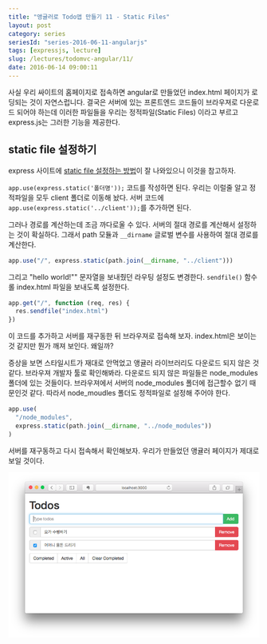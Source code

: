 ```yaml
---
title: "앵귤러로 Todo앱 만들기 11 - Static Files"
layout: post
category: series
seriesId: "series-2016-06-11-angularjs"
tags: [expressjs, lecture]
slug: /lectures/todomvc-angular/11/
date: 2016-06-14 09:00:11
---
```


사실 우리 싸이트의 홈페이지로 접속하면 angular로 만들었던 index.html 페이지가 로딩되는 것이 자연스럽니다.
결국은 서버에 있는 프론트엔드 코드들이 브라우져로 다운로드 되어야 하는데
이러한 파일들을 우리는 정적파일(Static Files) 이라고 부르고 express.js는 그러한 기능을 제공한다.

## static file 설정하기

express 사이트에 [static file 설정하는 방법](http://expressjs.com/en/starter/static-files.html)이 잘 나와있으니 이것을 참고하자.

`app.use(express.static('폴더명'));` 코드를 작성하면 된다.
우리는 이럴줄 알고 정적파일을 모두 client 폴더로 이동해 놨다.
서버 코드에 `app.use(express.static('../client'));`를 추가하면 된다.

그러나 경로를 계산하는데 조금 까다로울 수 있다.
서버의 절대 경로를 계산해서 설정하는 것이 확실하다.
그래서 path 모듈과 `__dirname` 글로벌 변수를 사용하여 절대 경로를 계산한다.

```javascript
app.use("/", express.static(path.join(__dirname, "../client")))
```

그리고 "hello world!"" 문자열을 보내줬던 라우팅 설정도 변경한다.
`sendfile()` 함수롤 index.html 파일을 보내도록 설정한다.

```javascript
app.get("/", function (req, res) {
  res.sendfile("index.html")
})
```

이 코드를 추가하고 서버를 재구동한 뒤 브라우져로 접속해 보자.
index.html은 보이는것 같지만 뭔가 깨져 보인다.
왜일까?

증상을 보면 스타일시트가 재대로 안먹었고 앵귤러 라이브러리도 다운로드 되지 않은 것같다.
브라우져 개발자 툴로 확인해봐라.
다운로드 되지 않은 파일들은 node_modules 폴더에 있는 것들이다.
브라우져에서 서버의 node_modules 폴더에 접근할수 없기 때문인것 같다.
따라서 node_moudles 폴더도 정적파일로 설정해 주어야 한다.

```javascript
app.use(
  "/node_modules",
  express.static(path.join(__dirname, "../node_modules"))
)
```

서버를 재구동하고 다시 접속해서 확인해보자.
우리가 만들었던 앵귤러 페이지가 제대로 보일 것이다.

![](/assets/imgs/2016/lecture-todomvc-angular-14-result1.png)
